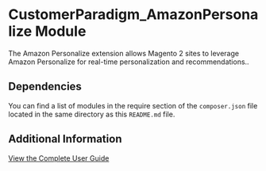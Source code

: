 # CustomerParadigm_AmazonPersonalize Module

The Amazon Personalize extension allows Magento 2 sites to
leverage Amazon Personalize for real-time
personalization and recommendations..

## Dependencies

You can find a list of modules in the require section of the `composer.json` file located in the
same directory as this `README.md` file.


## Additional Information

[View the Complete User Guide](https://www.customerparadigm.com/download/Amazon_Personalize_for_Magento_2_Installation_and_Technical_Implementation.pdf)


